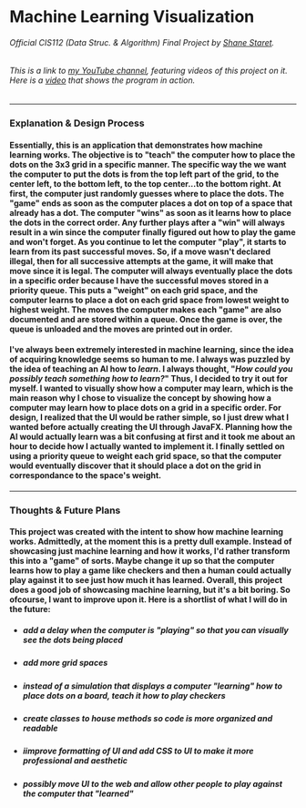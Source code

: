 # Machine Learning Visualization
###### Official CIS112 (Data Struc. & Algorithm) Final Project by [Shane Staret](https://github.com/SStaret43).
###### This is a link to [my YouTube channel](https://www.youtube.com/channel/UCmQA16swmtPa29pRo9YtRTA?view_as=subscriber), featuring videos of this project on it. Here is a [video](https://www.youtube.com/watch?v=XPnZ38FEr74) that shows the program in action.
________________________________________________________________________________________________________________________________

### **Explanation & Design Process**

#### Essentially, this is an application that demonstrates how machine learning works. The objective is to "teach" the computer how to place the dots on the 3x3 grid in a specific manner. The specific way the we want the computer to put the dots is from the top left part of the grid, to the center left, to the bottom left, to the top center...to the bottom right. At first, the computer just randomly guesses where to place the dots. The "game" ends as soon as the computer places a dot on top of a space that already has a dot. The computer "wins" as soon as it learns how to place the dots in the correct order. Any further plays after a "win" will always result in a win since the computer finally figured out how to play the game and won't forget. As you continue to let the computer "play", it starts to learn from its past successful moves. So, if a move wasn't declared illegal, then for all successive attempts at the game, it will make that move since it is legal. The computer will always eventually place the dots in a specific order because I have the successful moves stored in a priority queue. This puts a "weight" on each grid space, and the computer learns to place a dot on each grid space from lowest weight to highest weight. The moves the computer makes each "game" are also documented and are stored within a queue. Once the game is over, the queue is unloaded and the moves are printed out in order.

#### I've always been extremely interested in machine learning, since the idea of acquiring knowledge seems so human to me. I always was puzzled by the idea of teaching an AI how to *learn*. I always thought, "*How could you possibly teach something how to learn?*" Thus, I decided to try it out for myself. I wanted to visually show how a computer may learn, which is the main reason why I chose to visualize the concept by showing how a computer may learn how to place dots on a grid in a specific order. For design, I realized that the UI would be rather simple, so I just drew what I wanted before actually creating the UI through JavaFX. Planning how the AI would actually learn was a bit confusing at first and it took me about an hour to decide how I actually wanted to implement it. I finally settled on using a priority queue to weight each grid space, so that the computer would eventually discover that it should place a dot on the grid in correspondance to the space's weight.
________________________________________________________________________________________________________________________________

### **Thoughts & Future Plans**

#### This project was created with the intent to show how machine learning works. Admittedly, at the moment this is a pretty dull example. Instead of showcasing just machine learning and how it works, I'd rather transform this into a "game" of sorts. Maybe change it up so that the computer learns how to play a game like checkers and then a human could actually play against it to see just how much it has learned. Overall, this project does a good job of showcasing machine learning, but it's a bit boring. So ofcourse, I want to improve upon it. Here is a shortlist of what I will do in the future:
   * ##### add a delay when the computer is "playing" so that you can visually see the dots being placed
   * ##### add more grid spaces
   * ##### instead of a simulation that displays a computer "learning" how to place dots on a board, teach it how to play checkers
   * ##### create classes to house methods so code is more organized and readable
   * ##### iimprove formatting of UI and add CSS to UI to make it more professional and aesthetic
   * ##### *possibly* move UI to the web and allow other people to play against the computer that "learned"
